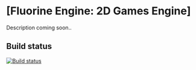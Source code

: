 # [Fluorine Engine: 2D Games Engine]
Description coming soon..

## Build status
[![Build status](https://ci.appveyor.com/api/projects/status/github/VladGordienko28/protogame?branch=master&svg=true)](https://ci.appveyor.com/project/VladGordienko28/protogame)